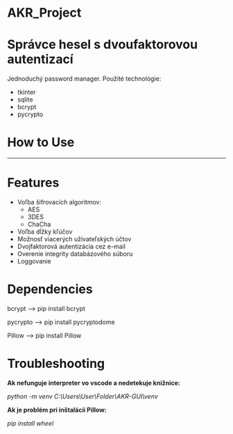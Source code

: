 # AKR_Project

# Správce hesel s dvoufaktorovou autentizací

Jednoduchý password manager.
Použité technológie:
- tkinter
- sqlite
- bcrypt
- pycrypto

# How to Use
-------------------------------


# Features
- Voľba šifrovacích algoritmov:
  - AES
  - 3DES
  - ChaCha
- Voľba dĺžky kľúčov
- Možnosť viacerých užívateľských účtov
- Dvojfaktorová autentizácia cez e-mail
- Overenie integrity databázového súboru
- Loggovanie

# Dependencies

bcrypt --> pip install bcrypt

pycrypto --> pip install pycryptodome

Pillow --> pip install Pillow

# Troubleshooting

**Ak nefunguje interpreter vo vscode a nedetekuje knižnice:**

*python -m venv C:\Users\User\Folder\AKR-GUI\venv*

**Ak je problém pri inštalácii Pillow:**

*pip install wheel*
